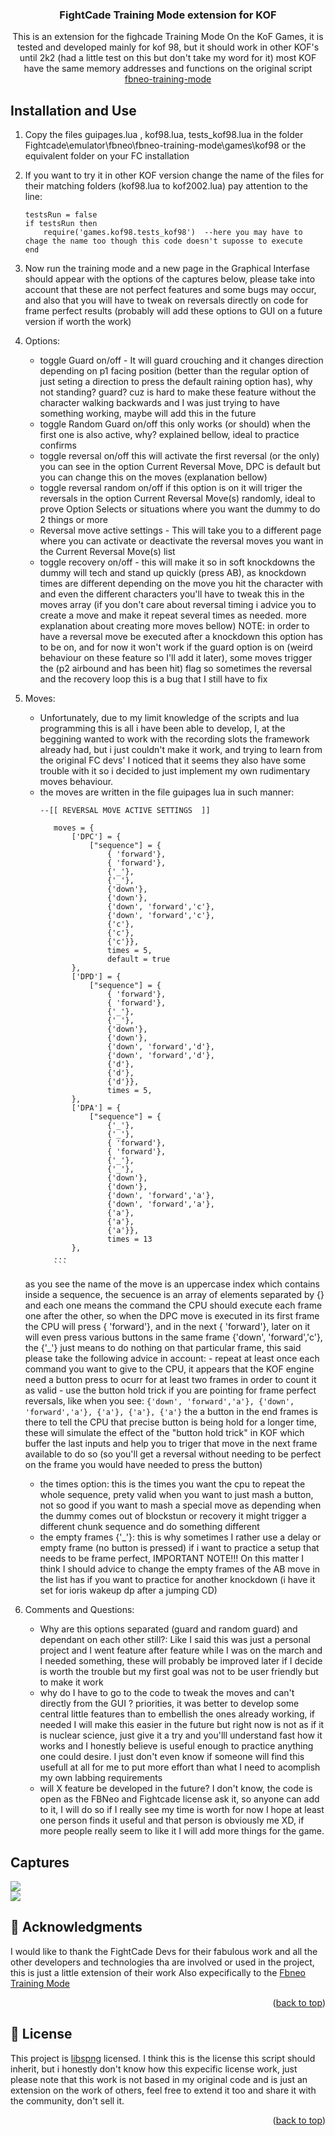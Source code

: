 <a name="readme-top"></a>

<div align="center">

  <h3><b>FightCade Training Mode extension for KOF</b></h3>
<p> This is an extension for the fighcade Training Mode On the KoF Games, it is tested and
developed mainly for kof 98, but it should work in other KOF's until 2k2 (had a little test on this but don't take my word for it)
most KOF  have the same memory addresses  and functions on the original script <a href="https://github.com/peon2/fbneo-training-mode">fbneo-training-mode</a></p>
</div>

## Installation and Use
1) Copy the files guipages.lua , kof98.lua, tests_kof98.lua in the folder Fightcade\emulator\fbneo\fbneo-training-mode\games\kof98 or the
    equivalent folder on your FC installation
2) If you want to try it in other KOF version change the name of the files for their matching folders (kof98.lua to kof2002.lua)
    pay attention to the line:
    ```
    testsRun = false
    if testsRun then
        require('games.kof98.tests_kof98')	--here you may have to chage the name too though this code doesn't suposse to execute
    end
    ```
3) Now run the training mode and a new page in the Graphical Interfase should appear with the options of the captures below, please take into account that these are not perfect features and some bugs may occur, and also that you will have to tweak on reversals directly on code for frame perfect results (probably will add these options to GUI on a future version if worth the work)

4) Options:
    * toggle Guard on/off - It will guard crouching and it changes direction depending on p1 facing position (better than the regular option of just seting a direction to press the default raining option has), why not standing? guard? cuz is hard to make these feature without the character walking backwards and I was just trying to have something working, maybe will add this in the future
    * toggle Random Guard on/off this only works (or should) when the first one is also active, why? explained bellow, ideal to practice confirms
    * toggle reversal on/off this will activate the first reversal (or the only) you can see in the option Current Reversal Move, DPC is       default but you can change this on the moves (explanation bellow)
    * toggle reversal random on/off if this option is on it will triger the reversals in the option Current Reversal Move(s) randomly, ideal to prove Option Selects or situations where you want the dummy to do 2 things or more
    * Reversal move active settings - This will take you to a different page where you can activate or deactivate the reversal moves you want in the  Current Reversal Move(s) list
    * toggle recovery on/off - this will make it so in soft knockdowns the dummy will tech and stand up quickly (press AB), as knockdown times are different depending on the move you hit the character with and even the different characters you'll have to tweak this in the moves array (if you don't care about reversal timing i advice you to create a move and make it repeat several times as needed. more explanation about creating more moves bellow) NOTE: in order to have a reversal move be executed after a knockdown this option has to be on, and for now it won't work if the guard option is on (weird behaviour on these feature so I'll add it later), some moves trigger the (p2 airbound  and has been hit) flag so sometimes the reversal and the recovery loop this is a bug that I still have to fix
5) Moves:
    * Unfortunately, due to my limit knowledge of the scripts and lua programming this is all i have been able to develop, I, at the beggining wanted to work with the recording slots the framework already had, but i just couldn't make it work, and trying to learn from the original FC devs' I noticed that it seems they also have some trouble with it so i decided to just implement my own rudimentary moves behaviour. 
    + the moves are written in the file guipages lua in such manner: 
         ```
         --[[ REVERSAL MOVE ACTIVE SETTINGS  ]]

            moves = {
                ['DPC'] = {
                    ["sequence"] = {
                        { 'forward'},
                        { 'forward'},
                        {'_'},
                        {'_'},
                        {'down'},
                        {'down'},
                        {'down', 'forward','c'},
                        {'down', 'forward','c'},
                        {'c'},
                        {'c'},
                        {'c'}},
                        times = 5,
                        default = true
                },
                ['DPD'] = {
                    ["sequence"] = {
                        { 'forward'},
                        { 'forward'},
                        {'_'},
                        {'_'},
                        {'down'},
                        {'down'},
                        {'down', 'forward','d'},
                        {'down', 'forward','d'},
                        {'d'},
                        {'d'},
                        {'d'}},
                        times = 5,
                },
                ['DPA'] = {
                    ["sequence"] = {
                        {'_'},
                        {'_'},
                        { 'forward'},
                        { 'forward'},
                        {'_'},
                        {'_'},
                        {'down'},
                        {'down'},
                        {'down', 'forward','a'},
                        {'down', 'forward','a'},
                        {'a'},
                        {'a'},
                        {'a'}},
                        times = 13
                },
            ...
            ```
    as you see the name of the move is an uppercase index which contains inside a sequence, the secuence is an array of elements separated by {} and each one means the command the CPU should execute each frame one after the other, so when the DPC move is executed in its first frame the CPU will press { 'forward'}, and in the next { 'forward'}, later on it will even press various buttons in the same frame {'down', 'forward','c'}, the {'_'} just means to do nothing on that particular frame, this said please take the following advice in account:
        - repeat at least once each command you want to give to the CPU, it appears that the KOF engine need a button press to ocurr for at least two frames in order to count it as valid
        - use the button hold trick if you are pointing for frame perfect reversals, like when you see:
            ```
                {'down', 'forward','a'},
                {'down', 'forward','a'},
                {'a'},
                {'a'},
                {'a'}
            ```
        the a button in the end frames is there to tell the CPU that precise button is being hold for a longer time, these will simulate the effect of the "button hold trick" in KOF which buffer the last inputs and help you to triger that move in the next frame available to do so (so you'll get a reversal without needing to be perfect on the frame you would have needed to press the button)
    * the times option: this is the times you want the cpu to repeat the whole sequence, prety valid when you want to just mash a button, not so good if you want to mash a special move as depending when the dummy comes out of blockstun or recovery it might trigger a different chunk sequence and do something different
    * the empty frames {'_'}: this is why sometimes I rather use a delay or empty frame (no button is pressed) if i want to practice a setup that needs to be frame perfect, IMPORTANT NOTE!!! On this matter I think I should advice to change the empty frames of the AB move in the list has if you want to practice for another knockdown (i have it set for ioris wakeup dp after a jumping CD)
6) Comments and Questions:
    * Why are this options separated (guard and random guard) and dependant on each other still?: Like I said this was just a personal project and I went feature after feature while I was on the march and I needed something, these will probably be improved later if I decide is worth the trouble but my first goal was not to be user friendly but to make it work
    * why do I have to go to the code to tweak the moves and can't directly from the GUI ? priorities, it was better to develop some central little features than to embellish the ones already working, if needed I will make this easier in the future but right now is not as if it is nuclear science, just give it a try and you'lll understand fast how it works and I honestly believe is useful enough to practice anything one could desire. I just don't even know if someone will find this usefull at all for me to put more effort than what I need to acomplish my own labbing requirements
    * will X feature be developed in the future? I don't know, the code is open as the FBNeo and Fightcade license ask it, so anyone can add to it, I will do so if I really see my time is worth for now I hope at least one person finds it useful and that person is obviously me XD, if more people really seem to like it I will add more things for the game. 
## Captures

<img src="c1.PNG"/>
<br/>
<img src="c2.PNG"/>
<br/>
<!-- ACKNOWLEDGEMENTS -->

## 🙏 Acknowledgments

> 

I would like to thank the FightCade Devs for their fabulous work and all the other developers and technologies tha are involved or used in the project, this is just a little extension of their work
Also expecifically to the <a href="https://github.com/peon2/fbneo-training-mode">Fbneo Training Mode</a>

<p align="right">(<a href="#readme-top">back to top</a>)</p>
<!-- LICENSE -->

## 📝 License <a name="license"></a>

This project is [libspng](./LICENSE) licensed. I think this is the license this script should inherit, but i honestly don't know how this expecific license work, just please note that this work is not based in my original code and is just an extension on the work of others, feel free to extend it too and share it with the community, don't sell it.
<p align="right">(<a href="#readme-top">back to top</a>)</p>